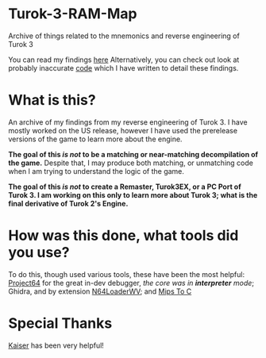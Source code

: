 # Turok-3-RAM-Map
Archive of things related to the mnemonics and reverse engineering of Turok 3

You can read my findings [here](TUROK3.md)
Alternatively, you can check out look at probably inaccurate [code](lib) which I have written to detail these findings.

# What is this?
An archive of my findings from my reverse engineering of Turok 3. I have mostly worked on the US release, however I have used the prerelease versions of the game to learn more about the engine.

**The goal of this _is not_ to be a matching or near-matching decompilation of the game.** Despite that, I may produce both matching, or unmatching code when I am trying to understand the logic of the game.

**The goal of this _is not_ to create a Remaster, Turok3EX, or a PC Port of Turok 3. I am working on this only to learn more about Turok 3; what is the final derivative of Turok 2's Engine.**

# How was this done, what tools did you use?
To do this, though used various tools, these have been the most helpful: [Project64](https://github.com/project64/project64) for the great in-dev debugger, _the core was in **interpreter** mode_; Ghidra, and by extension [N64LoaderWV](https://github.com/zeroKilo/N64LoaderWV); and [Mips To C](https://github.com/matt-kempster/mips_to_c)

# Special Thanks
[Kaiser](https://github.com/svkaiser) has been very helpful!


